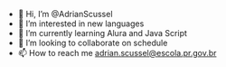 - 👋 Hi, I’m @AdrianScussel
- 👀 I’m interested in new languages
- 🌱 I’m currently learning Alura and Java Script
- 💞️ I’m looking to collaborate on schedule
- 📫 How to reach me adrian.scussel@escola.pr.gov.br

<!---
AdrianScussel/AdrianScussel is a ✨ special ✨ repository because its `README.md` (this file) appears on your GitHub profile.
You can click the Preview link to take a look at your changes.
--->
